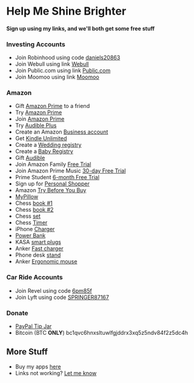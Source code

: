 # Help Me Shine Brighter
#### Sign up using **my links**, and we'll both get some free stuff

### Investing Accounts
  - Join Robinhood using code [daniels20863](https://join.robinhood.com/daniels20863)
  - Join Webull using link [Webull](https://a.webull.com/8kstecCtaeVS4ZsVbz)
  - Join Public.com using link [Public.com](https://share.public.com/danielspringer)
  - Join Moomoo using link [Moomoo](https://j.moomoo.com/00kcml)

### Amazon
- Gift [Amazon Prime](https://amzn.to/3bfeniq) to a friend
- Try [Amazon Prime](https://amzn.to/3tPQxAa)
- Join [Amazon Prime](https://amzn.to/39FDzOw)
- Try [Audible Plus](https://amzn.to/3O9Yybj)
- Create an Amazon [Business account](https://amzn.to/3ND31ST)
- Get [Kindle Unlimited](https://amzn.to/3NbZ0Eu)
- Create a [Wedding registry](https://amzn.to/3zRSK1V)
- Create a [Baby Registry](https://amzn.to/3OuJKUs)
- Gift [Audible](https://amzn.to/3y5MMsM)
- Join Amazon Family [Free Trial](https://amzn.to/3I6aWa1)
- Join Amazon Prime Music [30-day Free Trial](https://amzn.to/3yuBr4L)
- Prime Student [6-month Free Trial](https://amzn.to/3tLbPP9)
- Sign up for [Personal Shopper](https://amzn.to/3ucwOuP)
- Amazon [Try Before You Buy](https://amzn.to/3bfI6re)
- [MyPillow](https://amzn.to/3aboKDB)
- Chess [book #1](https://amzn.to/3y8xKBm)
- Chess [book #2](https://amzn.to/3bIYAsl)
- Chess [set](https://amzn.to/3aeraBj)
- Chess [Timer](https://amzn.to/3nCIbYU)
- iPhone [Charger](https://amzn.to/3yzSweu)
- [Power Bank](https://amzn.to/3OPtRbu)
- KASA [smart plugs](https://amzn.to/3um3wd1)
- Anker [Fast charger](https://amzn.to/3bJ9C0P)
- Phone desk [stand](https://amzn.to/3nykEIO)
- Anker [Ergonomic mouse](https://amzn.to/3a4D8O5)

### Car Ride Accounts
  - Join Revel using code [6pm85f](http://app.gorevel.com/redeem-code/6pm85f)
  - Join Lyft using code [SPRINGER87167](https://www.lyft.com/i/SPRINGER87167?utm_medium=p2pi_iacc)

### Donate
- [PayPal Tip Jar](https://www.paypal.com/paypalme/danielspringerpaypal)
- Bitcoin (BTC **ONLY**) bc1qvc6hnxsltuwlfgjddrx3xq5z5ndv84f2z5dc4h

## More Stuff
- Buy my apps [here](https://apple.co/3uyCNct)
- Links not working? [Let me know](https://forms.gle/nkLPf2BcZy8V3VHA9)